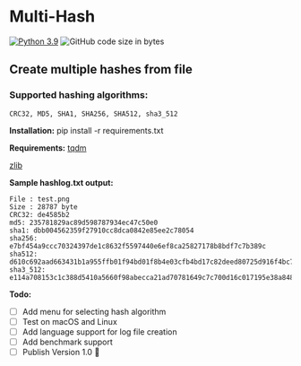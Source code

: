 # Multi-Hash
[![Python 3.9](https://img.shields.io/badge/python-3.9-blue.svg)](https://www.python.org/downloads/release/python-390/) ![GitHub code size in bytes](https://img.shields.io/github/languages/code-size/Nekogami-dono/Multi-Hash)

## Create multiple hashes from file
### Supported hashing algorithms:
    CRC32, MD5, SHA1, SHA256, SHA512, sha3_512

**Installation:**
pip install -r requirements.txt

**Requirements:**
[tqdm](https://github.com/tqdm/tqdm)

[zlib](https://github.com/madler/zlib)

**Sample hashlog.txt output:**
```
File : test.png
Size : 28787 byte
CRC32: de4585b2
md5: 235781829ac89d598787934ec47c50e0
sha1: dbb004562359f27910cc8dca0842e85ee2c78054
sha256: e7bf454a9ccc70324397de1c8632f5597440e6ef8ca25827178b8bdf7c7b389c
sha512: d610c692aad663431b1a955ffb01f94bd01f8b4e03cfb4bd17c82deed80725d916f4bc704487037fd51740a510d89d40a1d9d41023780598ebc936792448e5f4
sha3_512: e114a708153c1c388d5410a5660f98abecca21ad70781649c7c700d16c017195e38a848b8c0aa43a01a422d2bd5b0cf246b37ed43ddc8e65e1fd9435020fd52b
```

**Todo:**
- [ ] Add menu for selecting hash algorithm
- [ ] Test on macOS and Linux
- [ ] Add language support for log file creation
- [ ] Add benchmark support
- [ ] Publish Version 1.0 :tada: